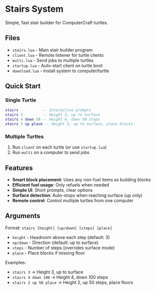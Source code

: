 # Stairs System

Simple, fast stair builder for ComputerCraft turtles.

## Files

- `stairs.lua` - Main stair builder program
- `client.lua` - Remote listener for turtle clients  
- `multi.lua` - Send jobs to multiple turtles
- `startup.lua` - Auto-start client on turtle boot
- `download.lua` - Install system to computer/turtle

## Quick Start

### Single Turtle
```lua
stairs           -- Interactive prompts
stairs 3         -- Height 3, up to surface
stairs 4 down 50 -- Height 4, down 50 steps
stairs 3 up place -- Height 3, up to surface, place blocks
```

### Multiple Turtles
1. Run `client` on each turtle (or use `startup.lua`)
2. Run `multi` on a computer to send jobs

## Features

- **Smart block placement**: Uses any non-fuel items as building blocks
- **Efficient fuel usage**: Only refuels when needed
- **Simple UI**: Short prompts, clear options
- **Surface detection**: Auto-stops when reaching surface (up only)
- **Remote control**: Control multiple turtles from one computer

## Arguments

Format: `stairs [height] [up/down] [steps] [place]`

- `height` - Headroom above each step (default: 3)
- `up/down` - Direction (default: up to surface)
- `steps` - Number of steps (overrides surface mode)  
- `place` - Place blocks if missing floor

Examples:
- `stairs 3` → Height 3, up to surface
- `stairs 4 down 100` → Height 4, down 100 steps
- `stairs 2 up 50 place` → Height 2, up 50 steps, place floors
